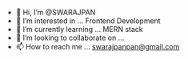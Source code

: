 - 👋 Hi, I’m @SWARAJPAN
- 👀 I’m interested in ... Frontend Development
- 🌱 I’m currently learning ... MERN stack
- 💞️ I’m looking to collaborate on ...
- 📫 How to reach me ... swarajpanpan@gmail.com

<!---
SWARAJPAN/SWARAJPAN is a ✨ special ✨ repository because its `README.md` (this file) appears on your GitHub profile.
You can click the Preview link to take a look at your changes.
--->
